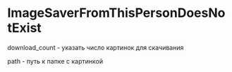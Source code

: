 # ImageSaverFromThisPersonDoesNotExist

download_count - указать число картинок для скачивания

path - путь к папке с картинкой
